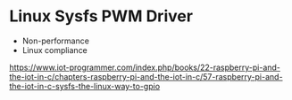# Linux Sysfs PWM Driver

- Non-performance
- Linux compliance

https://www.iot-programmer.com/index.php/books/22-raspberry-pi-and-the-iot-in-c/chapters-raspberry-pi-and-the-iot-in-c/57-raspberry-pi-and-the-iot-in-c-sysfs-the-linux-way-to-gpio